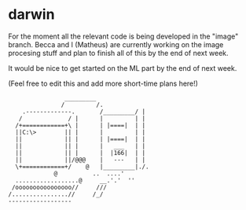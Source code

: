 # darwin

For the moment all the relevant code is being developed in the "image" branch. Becca and I (Matheus) are currently working on the image procesing stuff and plan to finish all of this by the end of next week.

It would be nice to get started on the ML part by the end of next week.

(Feel free to  edit this and add more short-time plans here!)





				    _________
				   /         /.
	    .-------------.       /_________/ |
	   /             / |      |         | |
	  /+============+\ |      | |====|  | |
	  ||C:\>        || |      |         | |
	  ||            || |      | |====|  | |
	  ||            || |      |   ___   | |
	  ||            || |      |  |166|  | |
	  ||            ||/@@@    |   ---   | |
	  \+============+/    @   |_________|./.
			     @          ..  ....'
	  ..................@     __.'.'  ''
	 /oooooooooooooooo//     ///
	/................//     /_/
	------------------
